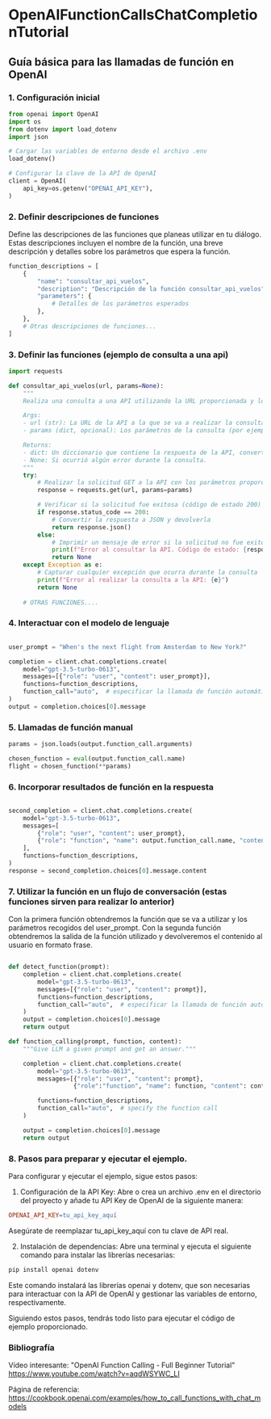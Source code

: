 # OpenAIFunctionCallsChatCompletionTutorial

## Guía básica para las llamadas de función en OpenAI

### 1. Configuración inicial

```python
from openai import OpenAI
import os
from dotenv import load_dotenv
import json

# Cargar las variables de entorno desde el archivo .env
load_dotenv()

# Configurar la clave de la API de OpenAI
client = OpenAI(
    api_key=os.getenv("OPENAI_API_KEY"),
)
```

### 2. Definir descripciones de funciones
Define las descripciones de las funciones que planeas utilizar en tu diálogo. Estas descripciones incluyen el nombre de la función, una breve descripción y detalles sobre los parámetros que espera la función.

```python
function_descriptions = [
    {
        "name": "consultar_api_vuelos",
        "description": "Descripción de la función consultar_api_vuelos",
        "parameters": {
            # Detalles de los parámetros esperados
        },
    },
    # Otras descripciones de funciones...
]
```

### 3. Definir las funciones (ejemplo de consulta a una api)
```python
import requests

def consultar_api_vuelos(url, params=None):
    """
    Realiza una consulta a una API utilizando la URL proporcionada y los parámetros (si los hay).

    Args:
    - url (str): La URL de la API a la que se va a realizar la consulta.
    - params (dict, opcional): Los parámetros de la consulta (por ejemplo, filtros o datos de búsqueda).

    Returns:
    - dict: Un diccionario que contiene la respuesta de la API, convertida a JSON.
    - None: Si ocurrió algún error durante la consulta.
    """
    try:
        # Realizar la solicitud GET a la API con los parámetros proporcionados
        response = requests.get(url, params=params)

        # Verificar si la solicitud fue exitosa (código de estado 200)
        if response.status_code == 200:
            # Convertir la respuesta a JSON y devolverla
            return response.json()
        else:
            # Imprimir un mensaje de error si la solicitud no fue exitosa
            print(f"Error al consultar la API. Código de estado: {response.status_code}")
            return None
    except Exception as e:
        # Capturar cualquier excepción que ocurra durante la consulta
        print(f"Error al realizar la consulta a la API: {e}")
        return None
    
    # OTRAS FUNCIONES....

```

 ### 4. Interactuar con el modelo de lenguaje
```python

user_prompt = "When's the next flight from Amsterdam to New York?"

completion = client.chat.completions.create(
    model="gpt-3.5-turbo-0613",
    messages=[{"role": "user", "content": user_prompt}],
    functions=function_descriptions,
    function_call="auto",  # especificar la llamada de función automática
)
output = completion.choices[0].message
```

### 5. Llamadas de función manual
```python
params = json.loads(output.function_call.arguments)

chosen_function = eval(output.function_call.name)
flight = chosen_function(**params)
```

### 6. Incorporar resultados de función en la respuesta
```python

second_completion = client.chat.completions.create(
    model="gpt-3.5-turbo-0613",
    messages=[
        {"role": "user", "content": user_prompt},
        {"role": "function", "name": output.function_call.name, "content": flight},
    ],
    functions=function_descriptions,
)
response = second_completion.choices[0].message.content
```


### 7. Utilizar la función en un flujo de conversación (estas funciones sirven para realizar lo anterior)
Con la primera función obtendremos la función que se va a utilizar y los parámetros recogidos del user_prompt. Con la segunda función obtendremos la salida de la función utilizado y devolveremos el contenido al usuario en formato frase.

```python

def detect_function(prompt):
    completion = client.chat.completions.create(
        model="gpt-3.5-turbo-0613",
        messages=[{"role": "user", "content": prompt}],
        functions=function_descriptions,
        function_call="auto",  # especificar la llamada de función automática
    )
    output = completion.choices[0].message
    return output

def function_calling(prompt, function, content):
    """Give LLM a given prompt and get an answer."""

    completion = client.chat.completions.create(
        model="gpt-3.5-turbo-0613",
        messages=[{"role": "user", "content": prompt},
                  {"role":"function", "name": function, "content": content}],

        functions=function_descriptions,
        function_call="auto",  # specify the function call
    )

    output = completion.choices[0].message
    return output

```


### 8. Pasos para preparar y ejecutar el ejemplo.

Para configurar y ejecutar el ejemplo, sigue estos pasos:

1. Configuración de la API Key:
Abre o crea un archivo .env en el directorio del proyecto y añade tu API Key de OpenAI de la siguiente manera:

```makefile
OPENAI_API_KEY=tu_api_key_aquí
```
Asegúrate de reemplazar tu_api_key_aquí con tu clave de API real.

2. Instalación de dependencias:
Abre una terminal y ejecuta el siguiente comando para instalar las librerías necesarias:

```bash
pip install openai dotenv
```

Este comando instalará las librerías openai y dotenv, que son necesarias para interactuar con la API de OpenAI y gestionar las variables de entorno, respectivamente.

Siguiendo estos pasos, tendrás todo listo para ejecutar el código de ejemplo proporcionado.


### Bibliografía
Vídeo interesante: "OpenAI Function Calling - Full Beginner Tutorial" https://www.youtube.com/watch?v=aqdWSYWC_LI

Página de referencia: https://cookbook.openai.com/examples/how_to_call_functions_with_chat_models
